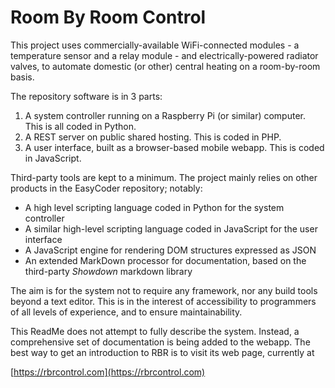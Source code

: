 # Room By Room Control

This project uses commercially-available WiFi-connected modules - a temperature sensor and a relay module - and electrically-powered radiator valves, to automate domestic (or other) central heating on a room-by-room basis.

The repository software is in 3 parts:

  1. A system controller running on a Raspberry Pi (or similar) computer. This is all coded in Python.
  1. A REST server on public shared hosting. This is coded in PHP.
  1. A user interface, built as a browser-based mobile webapp. This is coded in JavaScript.

Third-party tools are kept to a minimum. The project mainly relies on other products in the EasyCoder repository; notably:

  - A high level scripting language coded in Python for the system controller
  - A similar high-level scripting language coded in JavaScript for the user interface
  - A JavaScript engine for rendering DOM structures expressed as JSON
  - An extended MarkDown processor for documentation, based on the third-party _Showdown_ markdown library

The aim is for the system not to require any framework, nor any build tools beyond a text editor. This is in the interest of accessibility to programmers of all levels of experience, and to ensure maintainability.

This ReadMe does not attempt to fully describe the system. Instead, a comprehensive set of documentation is being added to the webapp. The best way to get an introduction to RBR is to visit its web page, currently at

[https://rbrcontrol.com](https://rbrcontrol.com)